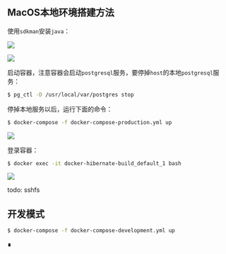 ## MacOS本地环境搭建方法

使用`sdkman`安装`java`：

![](https://raw.githubusercontent.com/liweinan/docker-hibernate-build/master/imgs/5EC14C85-DD4C-4E71-815B-DD526E54B60E.png)

![](https://raw.githubusercontent.com/liweinan/docker-hibernate-build/master/imgs/F952E79C-45AB-4555-8A49-0DB888D57C8F.png)

启动容器，注意容器会启动`postgresql`服务，要停掉`host`的本地`postgresql`服务：

```bash
$ pg_ctl -D /usr/local/var/postgres stop
```

停掉本地服务以后，运行下面的命令：

```bash
$ docker-compose -f docker-compose-production.yml up  
```

![](https://raw.githubusercontent.com/liweinan/docker-hibernate-build/master/imgs/DBB8F4FE-B9A1-47EC-945D-599E97BE5CC7.png)

登录容器：

```bash
$ docker exec -it docker-hibernate-build_default_1 bash
```

![](https://raw.githubusercontent.com/liweinan/docker-hibernate-build/master/imgs/17ADF2D1-BCCB-484D-9373-B6DF8AC4A4EF.png)


todo: sshfs

## 开发模式

```bash
$ docker-compose -f docker-compose-development.yml up  
```

∎
